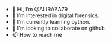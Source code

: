 - 👋 Hi, I’m @ALIRAZA79
- 👀 I’m interested in digital forensics.
- 🌱 I’m currently learning python.
- 💞️ I’m looking to collaborate on github
- 📫 How to reach me 

<!---
ALIRAZA79/ALIRAZA79 is a ✨ special ✨ repository because its `README.md` (this file) appears on your GitHub profile.
You can click the Preview link to take a look at your changes.
--->
